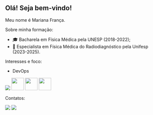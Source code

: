## Olá! Seja bem-vindo!

Meu nome é Mariana França.

Sobre minha formação:

- :mortar_board: Bacharela em Física Médica pela UNESP (2018-2022);
- :briefcase: Especialista em Física Médica do Radiodiagnóstico pela Unifesp (2023-2025).

Interesses e foco:

- DevOps

<img src="https://cdn.jsdelivr.net/gh/devicons/devicon@latest/icons/python/python-original.svg" />

<img src="https://cdn.jsdelivr.net/gh/devicons/devicon@latest/icons/github/github-original.svg" width="40" height="40" />

<img src="https://cdn.jsdelivr.net/gh/devicons/devicon@latest/icons/git/git-original-wordmark.svg" width="40" height="40"/>

<img src="https://cdn.jsdelivr.net/gh/devicons/devicon@latest/icons/linux/linux-original.svg" width="40" height="40"/>

Contatos:

<div>
<a href = "mailto:mariana.cdecfranca@gmail.com"><img loading="lazy" src="https://img.shields.io/badge/Gmail-D14836?style=for-the-badge&logo=gmail&logoColor=white" target="_blank"></a>
<a href="https://www.linkedin.com/in/mariana-caroline-de-carvalho-frança/" target="_blank"><img loading="lazy" src="https://img.shields.io/badge/-LinkedIn-%230077B5?style=for-the-badge&logo=linkedin&logoColor=white" target="_blank"></a>   
</div>


          
          
          

